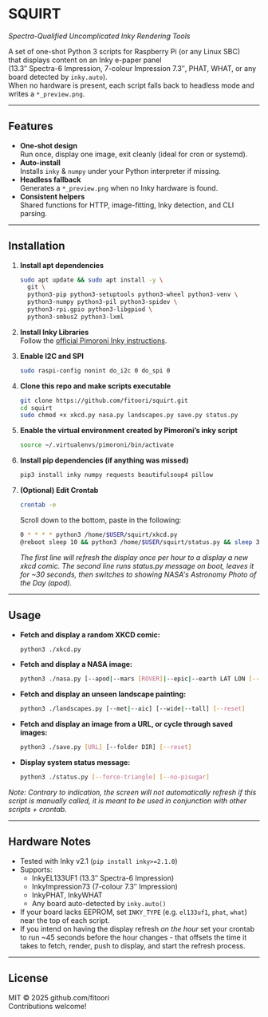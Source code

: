 # SQUIRT
_Spectra-Qualified Uncomplicated Inky Rendering Tools_

A set of one-shot Python 3 scripts for Raspberry Pi (or any Linux SBC)  
that displays content on an Inky e-paper panel  
(13.3″ Spectra-6 Impression, 7-colour Impression 7.3″, PHAT, WHAT, or any board detected by `inky.auto`).  
When no hardware is present, each script falls back to headless mode and writes a `*_preview.png`.

---

## Features

- **One-shot design**  
  Run once, display one image, exit cleanly (ideal for cron or systemd).
- **Auto-install**  
  Installs `inky` & `numpy` under your Python interpreter if missing.
- **Headless fallback**  
  Generates a `*_preview.png` when no Inky hardware is found.
- **Consistent helpers**  
  Shared functions for HTTP, image-fitting, Inky detection, and CLI parsing.

---

## Installation

1. **Install apt dependencies**
    ```bash
    sudo apt update && sudo apt install -y \
      git \
      python3-pip python3-setuptools python3-wheel python3-venv \
      python3-numpy python3-pil python3-spidev \
      python3-rpi.gpio python3-libgpiod \
      python3-smbus2 python3-lxml
    ```

2. **Install Inky Libraries**  
   Follow the [official Pimoroni Inky instructions](https://github.com/pimoroni/inky).

3. **Enable I2C and SPI**
    ```bash
    sudo raspi-config nonint do_i2c 0 do_spi 0
    ```

4. **Clone this repo and make scripts executable**
    ```bash
    git clone https://github.com/fitoori/squirt.git
    cd squirt
    sudo chmod +x xkcd.py nasa.py landscapes.py save.py status.py
    ```

5. **Enable the virtual environment created by Pimoroni’s inky script**
    ```bash
    source ~/.virtualenvs/pimoroni/bin/activate
    ```

6. **Install pip dependencies (if anything was missed)**
    ```bash
    pip3 install inky numpy requests beautifulsoup4 pillow
    ```
7. **(Optional) Edit Crontab**
    ```bash
    crontab -e
    ```
    Scroll down to the bottom, paste in the following:
    ```bash
    0 * * * * python3 /home/$USER/squirt/xkcd.py
    @reboot sleep 10 && python3 /home/$USER/squirt/status.py && sleep 30 && python3 /home/$USER/squirt/nasa.py --apod &
    ```
    *The first line will refresh the display once per hour to a display a new xkcd comic. The second line runs status.py message on boot, leaves it for ~30 seconds, then switches to showing NASA's Astronomy Photo of the Day (apod).*

---

## Usage

- **Fetch and display a random XKCD comic:**
    ```bash
    python3 ./xkcd.py
    ```

- **Fetch and display a NASA image:**
    ```bash
    python3 ./nasa.py [--apod|--mars [ROVER]|--epic|--earth LAT LON [--dim]|--search "QUERY"] [--key API_KEY]
    ```

- **Fetch and display an unseen landscape painting:**
    ```bash
    python3 ./landscapes.py [--met|--aic] [--wide|--tall] [--reset]
    ```

- **Fetch and display an image from a URL, or cycle through saved images:**
    ```bash
    python3 ./save.py [URL] [--folder DIR] [--reset]
    ```
- **Display system status message:**
    ```bash
    python3 ./status.py [--force-triangle] [--no-pisugar]
    ```
*Note: Contrary to indication, the screen will not automatically refresh if this script is manually called, it is meant to be used in conjunction with other scripts + crontab.*

---

## Hardware Notes

- Tested with Inky v2.1 (`pip install inky>=2.1.0`)
- Supports:
  - InkyEL133UF1 (13.3″ Spectra-6 Impression)
  - InkyImpression73 (7-colour 7.3″ Impression)
  - InkyPHAT, InkyWHAT
  - Any board auto-detected by `inky.auto()`
- If your board lacks EEPROM, set `INKY_TYPE` (e.g. `el133uf1`, `phat`, `what`) near the top of each script.
- If you intend on having the display refresh *on the hour* set your crontab to run ~45 seconds before the hour changes - that offsets the time it takes to fetch, render, push to display, and start the refresh process. 

---

## License

MIT © 2025 github.com/fitoori  
Contributions welcome!


